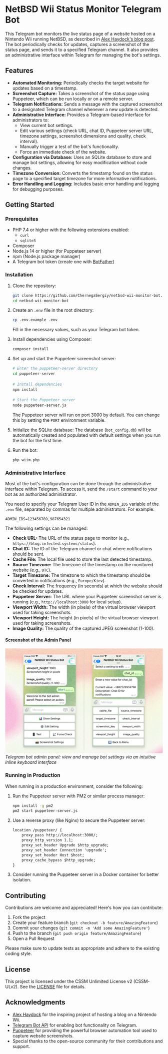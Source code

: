 # NetBSD Wii Status Monitor Telegram Bot

This Telegram bot monitors the live status page of a website hosted on a Nintendo Wii running NetBSD, as described in [Alex Haydock's blog post](https://blog.infected.systems/posts/2025-04-21-this-blog-is-hosted-on-a-nintendo-wii). The bot periodically checks for updates, captures a screenshot of the status page, and sends it to a specified Telegram channel. It also provides an administrative interface within Telegram for managing the bot's settings.

## Features

- **Automated Monitoring:** Periodically checks the target website for updates based on a timestamp.
- **Screenshot Capture:** Takes a screenshot of the status page using Puppeteer, which can be run locally or on a remote server.
- **Telegram Notifications:** Sends a message with the captured screenshot to a designated Telegram channel whenever a new update is detected.
- **Administrative Interface:** Provides a Telegram-based interface for administrators to:
  - View current bot settings.
  - Edit various settings (check URL, chat ID, Puppeteer server URL, timezone settings, screenshot dimensions and quality, check interval).
  - Manually trigger a test of the bot's functionality.
  - Force an immediate check of the website.
- **Configuration via Database:** Uses an SQLite database to store and manage bot settings, allowing for easy modification without code changes.
- **Timezone Conversion:** Converts the timestamp found on the status page to a specified target timezone for more informative notifications.
- **Error Handling and Logging:** Includes basic error handling and logging for debugging purposes.

## Getting Started

### Prerequisites

- PHP 7.4 or higher with the following extensions enabled:
  - `curl`
  - `sqlite3`
- Composer
- Node.js 14 or higher (for Puppeteer server)
- npm (Node.js package manager)
- A Telegram bot token (create one with [BotFather](https://t.me/BotFather))

### Installation

1. Clone the repository:
   ```bash
   git clone https://github.com/ChernegaSergiy/netbsd-wii-monitor-bot.git
   cd netbsd-wii-monitor-bot
   ```

2. Create an `.env` file in the root directory:
   ```bash
   cp .env.example .env
   ```
   Fill in the necessary values, such as your Telegram bot token.

3. Install dependencies using Composer:
   ```bash
   composer install
   ```

4. Set up and start the Puppeteer screenshot server:
   ```bash
   # Enter the puppeteer-server directory
   cd puppeteer-server

   # Install dependencies
   npm install

   # Start the Puppeteer server
   node puppeteer-server.js
   ```
   The Puppeteer server will run on port 3000 by default. You can change this by setting the `PORT` environment variable.

5. Initialize the SQLite database: The database (`bot_config.db`) will be automatically created and populated with default settings when you run the bot for the first time.

6. Run the bot:
   ```bash
   php wiim.php
   ```

### Administrative Interface

Most of the bot's configuration can be done through the administrative interface within Telegram. To access it, send the `/start` command to your bot as an authorized administrator. 

You need to specify your Telegram User ID in the `ADMIN_IDS` variable of the `.env` file, separated by commas for multiple administrators. For example:
```env
ADMIN_IDS=123456789,987654321
```

The following settings can be managed:

- **Check URL:** The URL of the status page to monitor (e.g., `https://blog.infected.systems/status`).
- **Chat ID:** The ID of the Telegram channel or chat where notifications should be sent.
- **Cache File:** The local file used to store the last detected timestamp.
- **Source Timezone:** The timezone of the timestamp on the monitored website (e.g., `UTC`).
- **Target Timezone:** The timezone to which the timestamp should be converted in notifications (e.g., `Europe/Kiev`).
- **Check Interval:** The frequency (in seconds) at which the website should be checked for updates.
- **Puppeteer Server:** The URL where your Puppeteer screenshot server is running (e.g., `http://localhost:3000` for local setup).
- **Viewport Width:** The width (in pixels) of the virtual browser viewport used for taking screenshots.
- **Viewport Height:** The height (in pixels) of the virtual browser viewport used for taking screenshots.
- **Image Quality:** The quality of the captured JPEG screenshot (1-100).

#### Screenshot of the Admin Panel

![Telegram bot admin panel showing the main menu (left) and settings list (right)](assets/admin_panel.png)  
*Telegram bot admin panel: view and manage bot settings via an intuitive inline keyboard interface*

### Running in Production

When running in a production environment, consider the following:

1. Run the Puppeteer server with PM2 or similar process manager:
   ```bash
   npm install -g pm2
   pm2 start puppeteer-server.js
   ```

2. Use a reverse proxy (like Nginx) to secure the Puppeteer server:
   ```nginx
   location /puppeteer/ {
       proxy_pass http://localhost:3000/;
       proxy_http_version 1.1;
       proxy_set_header Upgrade $http_upgrade;
       proxy_set_header Connection 'upgrade';
       proxy_set_header Host $host;
       proxy_cache_bypass $http_upgrade;
   }
   ```

3. Consider running the Puppeteer server in a Docker container for better isolation.

## Contributing

Contributions are welcome and appreciated! Here's how you can contribute:

1. Fork the project
2. Create your feature branch (`git checkout -b feature/AmazingFeature`)
3. Commit your changes (`git commit -m 'Add some AmazingFeature'`)
4. Push to the branch (`git push origin feature/AmazingFeature`)
5. Open a Pull Request

Please make sure to update tests as appropriate and adhere to the existing coding style.

## License

This project is licensed under the CSSM Unlimited License v2 (CSSM-ULv2). See the [LICENSE](LICENSE) file for details.

## Acknowledgments

- [Alex Haydock](https://github.com/alexhaydock) for the inspiring project of hosting a blog on a Nintendo Wii.
- [Telegram Bot API](https://core.telegram.org/bots/api) for enabling bot functionality on Telegram.
- [Puppeteer](https://pptr.dev/) for providing the powerful browser automation tool used to capture website screenshots.
- Special thanks to the open-source community for their contributions and support.

